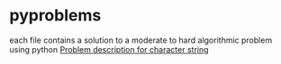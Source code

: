 # pyproblems
each file contains a solution to a moderate to hard algorithmic problem using python
[Problem description for character string](https://www.spoj.com/problems/ANGRAM/)
